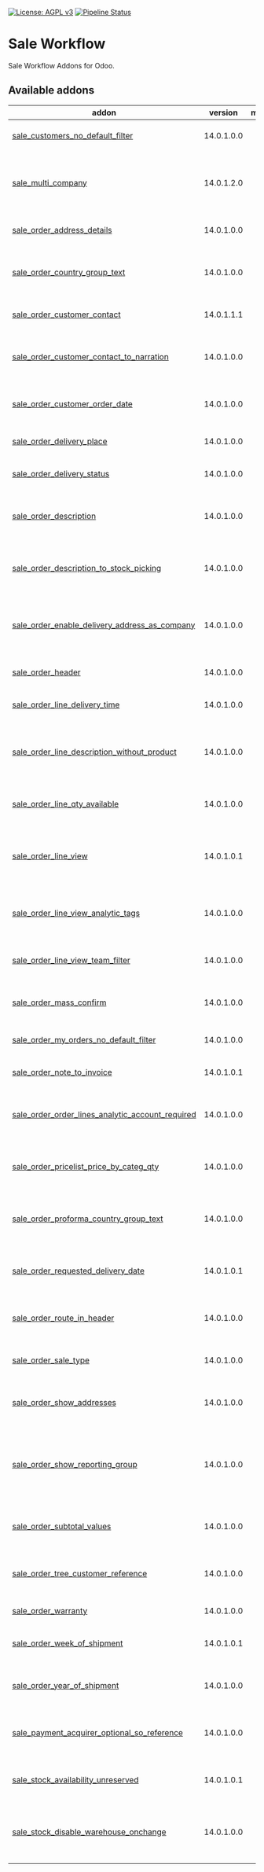 [![License: AGPL v3](https://img.shields.io/badge/License-AGPL%20v3-blue.svg)](https://www.gnu.org/licenses/agpl-3.0)
[![Pipeline Status](https://gitlab.com/tawasta/odoo/sale-workflow/badges/14.0-dev/pipeline.svg)](https://gitlab.com/tawasta/odoo/sale-workflow/-/pipelines/)

Sale Workflow
=============
Sale Workflow Addons for Odoo.

[//]: # (addons)

Available addons
----------------
addon | version | maintainers | summary
--- | --- | --- | ---
[sale_customers_no_default_filter](sale_customers_no_default_filter/) | 14.0.1.0.0 |  | Remove Customers default filter
[sale_multi_company](sale_multi_company/) | 14.0.1.2.0 |  | Allows selling multiple company products on a single sale
[sale_order_address_details](sale_order_address_details/) | 14.0.1.0.0 |  | Sale order address details
[sale_order_country_group_text](sale_order_country_group_text/) | 14.0.1.0.0 |  | Get report text from country groups setting
[sale_order_customer_contact](sale_order_customer_contact/) | 14.0.1.1.1 |  | Customer Contact for Sale Orders
[sale_order_customer_contact_to_narration](sale_order_customer_contact_to_narration/) | 14.0.1.0.0 |  | Adds contact name to invoice as an extra information
[sale_order_customer_order_date](sale_order_customer_order_date/) | 14.0.1.0.0 |  | Customer order date field to sale order
[sale_order_delivery_place](sale_order_delivery_place/) | 14.0.1.0.0 |  | Delivery Terms on Sale Order
[sale_order_delivery_status](sale_order_delivery_status/) | 14.0.1.0.0 |  | Delivery information for Sales
[sale_order_description](sale_order_description/) | 14.0.1.0.0 |  | Adds a description (an internal note) to sale order
[sale_order_description_to_stock_picking](sale_order_description_to_stock_picking/) | 14.0.1.0.0 |  | Adds sale order description to stock picking
[sale_order_enable_delivery_address_as_company](sale_order_enable_delivery_address_as_company/) | 14.0.1.0.0 |  | Enable to automatically set Delivery address even if it is a company
[sale_order_header](sale_order_header/) | 14.0.1.0.0 |  | New field for SO header/title
[sale_order_line_delivery_time](sale_order_line_delivery_time/) | 14.0.1.0.0 |  | Sale Order Line Delivery Time
[sale_order_line_description_without_product](sale_order_line_description_without_product/) | 14.0.1.0.0 |  | Remove product and product code from default description
[sale_order_line_qty_available](sale_order_line_qty_available/) | 14.0.1.0.0 |  | Add qty_available to sale order line
[sale_order_line_view](sale_order_line_view/) | 14.0.1.0.1 |  | Add a readonly SO line view for viewing SO line specific info
[sale_order_line_view_analytic_tags](sale_order_line_view_analytic_tags/) | 14.0.1.0.0 |  | Use Analytic tags in search, grouping and tree view
[sale_order_line_view_team_filter](sale_order_line_view_team_filter/) | 14.0.1.0.0 |  | Use Sales team filter in sale order line tree view
[sale_order_mass_confirm](sale_order_mass_confirm/) | 14.0.1.0.0 |  | Enables confirming multiple sales at once
[sale_order_my_orders_no_default_filter](sale_order_my_orders_no_default_filter/) | 14.0.1.0.0 |  | Remove My order-default filter
[sale_order_note_to_invoice](sale_order_note_to_invoice/) | 14.0.1.0.1 |  | Move SO line notes to invoice
[sale_order_order_lines_analytic_account_required](sale_order_order_lines_analytic_account_required/) | 14.0.1.0.0 |  | Required Analytic Account for Sale Order Orderlines
[sale_order_pricelist_price_by_categ_qty](sale_order_pricelist_price_by_categ_qty/) | 14.0.1.0.0 |  | Set sale order line price by pricelist quantities
[sale_order_proforma_country_group_text](sale_order_proforma_country_group_text/) | 14.0.1.0.0 |  | Get report text from country groups setting
[sale_order_requested_delivery_date](sale_order_requested_delivery_date/) | 14.0.1.0.1 |  | Adds a new field for storing date of requested delivery
[sale_order_route_in_header](sale_order_route_in_header/) | 14.0.1.0.0 |  | Allows editing route for all SO lines at once
[sale_order_sale_type](sale_order_sale_type/) | 14.0.1.0.0 |  | Sale Type field is added to sales
[sale_order_show_addresses](sale_order_show_addresses/) | 14.0.1.0.0 |  | Show the addresses below their fields
[sale_order_show_reporting_group](sale_order_show_reporting_group/) | 14.0.1.0.0 |  | Show 'Reporting' group in SO form without belonging to the Technical group
[sale_order_subtotal_values](sale_order_subtotal_values/) | 14.0.1.0.0 |  | Recompute Sale Order line subtotal values
[sale_order_tree_customer_reference](sale_order_tree_customer_reference/) | 14.0.1.0.0 |  | Add customer reference to sale order tree view
[sale_order_warranty](sale_order_warranty/) | 14.0.1.0.0 |  | Sale Order Warranty
[sale_order_week_of_shipment](sale_order_week_of_shipment/) | 14.0.1.0.1 |  | Week of shipment field to sale order
[sale_order_year_of_shipment](sale_order_year_of_shipment/) | 14.0.1.0.0 |  | Sale Order year from commitment date
[sale_payment_acquirer_optional_so_reference](sale_payment_acquirer_optional_so_reference/) | 14.0.1.0.0 |  | Adds an extra option for Sale Order reference
[sale_stock_availability_unreserved](sale_stock_availability_unreserved/) | 14.0.1.0.1 |  | Add product unreserved availability to SO line
[sale_stock_disable_warehouse_onchange](sale_stock_disable_warehouse_onchange/) | 14.0.1.0.0 |  | Don't auto-change company when warehouse changes

[//]: # (end addons)
